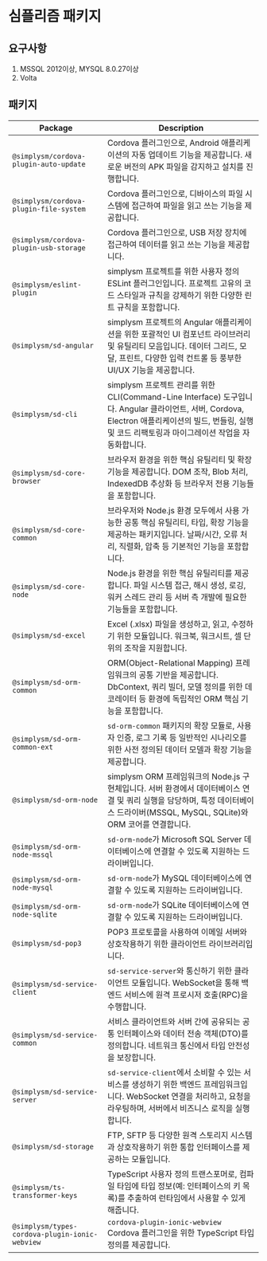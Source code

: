 # 심플리즘 패키지

## 요구사항
1. MSSQL 2012이상, MYSQL 8.0.27이상
2. Volta

## 패키지

| Package | Description |
| --- | --- |
| `@simplysm/cordova-plugin-auto-update` | Cordova 플러그인으로, Android 애플리케이션의 자동 업데이트 기능을 제공합니다. 새로운 버전의 APK 파일을 감지하고 설치를 진행합니다. |
| `@simplysm/cordova-plugin-file-system` | Cordova 플러그인으로, 디바이스의 파일 시스템에 접근하여 파일을 읽고 쓰는 기능을 제공합니다. |
| `@simplysm/cordova-plugin-usb-storage` | Cordova 플러그인으로, USB 저장 장치에 접근하여 데이터를 읽고 쓰는 기능을 제공합니다. |
| `@simplysm/eslint-plugin` | simplysm 프로젝트를 위한 사용자 정의 ESLint 플러그인입니다. 프로젝트 고유의 코드 스타일과 규칙을 강제하기 위한 다양한 린트 규칙을 포함합니다. |
| `@simplysm/sd-angular` | simplysm 프로젝트의 Angular 애플리케이션을 위한 포괄적인 UI 컴포넌트 라이브러리 및 유틸리티 모음입니다. 데이터 그리드, 모달, 프린트, 다양한 입력 컨트롤 등 풍부한 UI/UX 기능을 제공합니다. |
| `@simplysm/sd-cli` | simplysm 프로젝트 관리를 위한 CLI(Command-Line Interface) 도구입니다. Angular 클라이언트, 서버, Cordova, Electron 애플리케이션의 빌드, 번들링, 실행 및 코드 리팩토링과 마이그레이션 작업을 자동화합니다. |
| `@simplysm/sd-core-browser` | 브라우저 환경을 위한 핵심 유틸리티 및 확장 기능을 제공합니다. DOM 조작, Blob 처리, IndexedDB 추상화 등 브라우저 전용 기능들을 포함합니다. |
| `@simplysm/sd-core-common` | 브라우저와 Node.js 환경 모두에서 사용 가능한 공통 핵심 유틸리티, 타입, 확장 기능을 제공하는 패키지입니다. 날짜/시간, 오류 처리, 직렬화, 압축 등 기본적인 기능을 포함합니다. |
| `@simplysm/sd-core-node` | Node.js 환경을 위한 핵심 유틸리티를 제공합니다. 파일 시스템 접근, 해시 생성, 로깅, 워커 스레드 관리 등 서버 측 개발에 필요한 기능들을 포함합니다. |
| `@simplysm/sd-excel` | Excel (.xlsx) 파일을 생성하고, 읽고, 수정하기 위한 모듈입니다. 워크북, 워크시트, 셀 단위의 조작을 지원합니다. |
| `@simplysm/sd-orm-common` | ORM(Object-Relational Mapping) 프레임워크의 공통 기반을 제공합니다. DbContext, 쿼리 빌더, 모델 정의를 위한 데코레이터 등 환경에 독립적인 ORM 핵심 기능을 포함합니다. |
| `@simplysm/sd-orm-common-ext` | `sd-orm-common` 패키지의 확장 모듈로, 사용자 인증, 로그 기록 등 일반적인 시나리오를 위한 사전 정의된 데이터 모델과 확장 기능을 제공합니다. |
| `@simplysm/sd-orm-node` | simplysm ORM 프레임워크의 Node.js 구현체입니다. 서버 환경에서 데이터베이스 연결 및 쿼리 실행을 담당하며, 특정 데이터베이스 드라이버(MSSQL, MySQL, SQLite)와 ORM 코어를 연결합니다. |
| `@simplysm/sd-orm-node-mssql` | `sd-orm-node`가 Microsoft SQL Server 데이터베이스에 연결할 수 있도록 지원하는 드라이버입니다. |
| `@simplysm/sd-orm-node-mysql` | `sd-orm-node`가 MySQL 데이터베이스에 연결할 수 있도록 지원하는 드라이버입니다. |
| `@simplysm/sd-orm-node-sqlite` | `sd-orm-node`가 SQLite 데이터베이스에 연결할 수 있도록 지원하는 드라이버입니다. |
| `@simplysm/sd-pop3` | POP3 프로토콜을 사용하여 이메일 서버와 상호작용하기 위한 클라이언트 라이브러리입니다. |
| `@simplysm/sd-service-client` | `sd-service-server`와 통신하기 위한 클라이언트 모듈입니다. WebSocket을 통해 백엔드 서비스에 원격 프로시저 호출(RPC)을 수행합니다. |
| `@simplysm/sd-service-common` | 서비스 클라이언트와 서버 간에 공유되는 공통 인터페이스와 데이터 전송 객체(DTO)를 정의합니다. 네트워크 통신에서 타입 안전성을 보장합니다. |
| `@simplysm/sd-service-server` | `sd-service-client`에서 소비할 수 있는 서비스를 생성하기 위한 백엔드 프레임워크입니다. WebSocket 연결을 처리하고, 요청을 라우팅하며, 서버에서 비즈니스 로직을 실행합니다. |
| `@simplysm/sd-storage` | FTP, SFTP 등 다양한 원격 스토리지 시스템과 상호작용하기 위한 통합 인터페이스를 제공하는 모듈입니다. |
| `@simplysm/ts-transformer-keys` | TypeScript 사용자 정의 트랜스포머로, 컴파일 타임에 타입 정보(예: 인터페이스의 키 목록)를 추출하여 런타임에서 사용할 수 있게 해줍니다. |
| `@simplysm/types-cordova-plugin-ionic-webview` | `cordova-plugin-ionic-webview` Cordova 플러그인을 위한 TypeScript 타입 정의를 제공합니다. |
